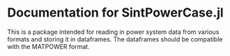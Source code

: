 # Documentation for SintPowerCase.jl
This is a package intended for reading in power system data from various formats and storing it in dataframes. The dataframes should be compatible with the MATPOWER format.

